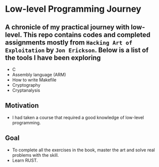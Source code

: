 # Low-level Programming Journey

## A chronicle of my practical journey with low-level. This repo contains codes and completed assignments mostly from `Hacking Art of Exploitation` by `Jon Erickson`. Below is a list of the tools I have been exploring

- C
- Assembly language (ARM)
- How to write Makefile
- Cryptography
- Cryptanalysis

## Motivation

- I had taken a course that required a good knowledge of low-level programming.

## Goal

- To complete all the exercises in the book, master the art and solve real problems with the skill.
- Learn RUST.
